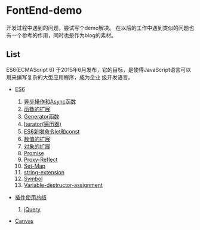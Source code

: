 # FontEnd-demo

开发过程中遇到的问题，尝试写个demo解决。
在以后的工作中遇到类似的问题也有一个参考的作用，同时也是作为blog的素材。


## List

ES6(ECMAScript 6) 于2015年6月发布，它的目标，是使得JavaScript语言可以用来编写复杂的大型应用程序，成为企业
级开发语言。

- [ES6](https://github.com/llccing/FrontEnd-demo/tree/master/es6-practice)

	1. 	[异步操作和Async函数](https://github.com/llccing/FrontEnd-demo/tree/master/es6-practice/Async)
	2. 	[函数的扩展](https://github.com/llccing/FrontEnd-demo/tree/master/es6-practice/function-extension)
	3. 	[Generator函数](https://github.com/llccing/FrontEnd-demo/tree/master/es6-practice/Generator)
	4. 	[Iterator(遍历器)](https://github.com/llccing/FrontEnd-demo/tree/master/es6-practice/Iterator-for...of)
	5. 	[ES6新增命令let和const](https://github.com/llccing/FrontEnd-demo/tree/master/es6-practice/let-const)
	6. 	[数值的扩展](https://github.com/llccing/FrontEnd-demo/tree/master/es6-practice/number-extension)
	7. 	[对象的扩展](https://github.com/llccing/FrontEnd-demo/tree/master/es6-practice/object-extension)
	8. 	[Promise](https://github.com/llccing/FrontEnd-demo/tree/master/es6-practice/promise)
	9. 	[Proxy-Reflect](https://github.com/llccing/FrontEnd-demo/tree/master/es6-practice/Proxy-Reflect)
	10. [Set-Map](https://github.com/llccing/FrontEnd-demo/tree/master/es6-practice/Set-Map)
	11. [string-extension](https://github.com/llccing/FrontEnd-demo/tree/master/es6-practice/string-extension)
	12. [Symbol](https://github.com/llccing/FrontEnd-demo/tree/master/es6-practice/Symbol)
	13. [Variable-destructor-assignment](https://github.com/llccing/FrontEnd-demo/tree/master/es6-practice/variable-destructor-assignment)

- [插件使用总结](https://github.com/llccing/FrontEnd-demo/tree/master/plugins-summary)

	1.  [jQuery](https://github.com/llccing/FrontEnd-demo/tree/master/plugins-summary/jQuery)

- [Canvas](https://github.com/llccing/FrontEnd-demo/tree/master/canvas)